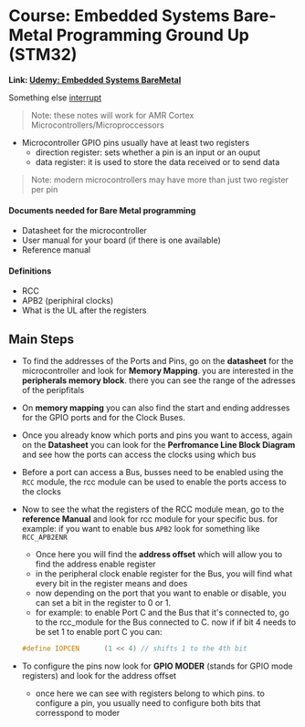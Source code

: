 
# Course: Embedded Systems Bare-Metal Programming Ground Up (STM32)

**Link: [Udemy: Embedded Systems BareMetal](https://www.udemy.com/course/embedded-systems-bare-metal-programming/)**


Something else
[interrupt](https://interrupt.memfault.com/blog/zero-to-main-1)


> Note: these notes will work for AMR Cortex Microcontrollers/Microproccessors

- Microcontroller GPIO pins usually have at least two registers
    - direction register: sets whether a pin is an input or an ouput
    - data register: it is used to store the data received or to send data

> Note: modern microcontrollers may have more than just two register per pin


#### Documents needed for Bare Metal programming
- Datasheet for the microcontroller
- User manual for your board (if there is one available)
- Reference manual

#### Definitions

- RCC
- APB2 (periphiral clocks)
- What is the UL after the registers



## Main Steps

- To find the addresses of the Ports and Pins, go on the **datasheet** for the microcontroller and look for **Memory Mapping**. you are interested in the **peripherals memory block**. there you can see the range of the adresses of the peripfitals

- On **memory mapping** you can also find the start and ending addresses for the GPIO ports and for the Clock Buses.

- Once you already know which ports and pins you want to access, again on the **Datasheet** you can look for the  **Perfromance Line Block Diagram** and see how the ports can access the clocks using which bus

- Before a port can access a Bus, busses need to be enabled using the `RCC` module, the rcc module can be used to enable the ports access to the clocks

- Now to see the what the registers of the RCC module mean, go to the **reference Manual** and look for rcc module for your specific bus. for example: if you want to enable bus `APB2` look for something like `RCC_APB2ENR`
    - Once here you will find the **address offset** which will allow you to find the address enable register
    - in the peripheral clock enable register for the Bus, you will find what every bit in the register means and does
    - now depending on the port that you want to enable or disable, you can set a bit in the register to 0 or 1.
    - for example: to enable Port C and the Bus that it's connected to, go to the rcc_module for the Bus connected to C. now if if bit 4 needs to be set 1 to enable port C you can:
    ```c
    #define IOPCEN      (1 << 4) // shifts 1 to the 4th bit
    ```
- To configure the pins now look for **GPIO MODER** (stands for GPIO mode registers) and look for the address offset
    - once here we can see with registers belong to which pins. to configure a pin, you usually need to configure both bits that corresspond to moder


